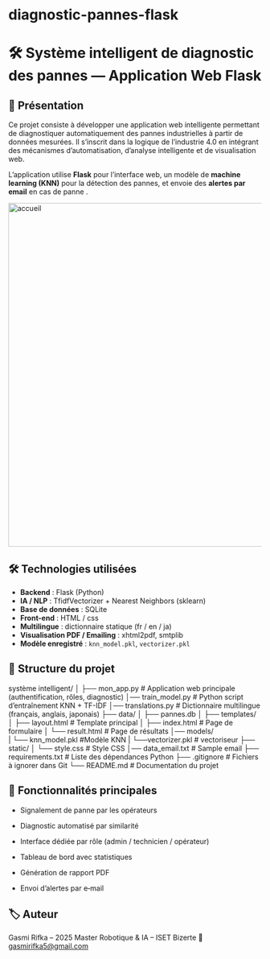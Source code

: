 # diagnostic-pannes-flask
# 🛠️ Système intelligent de diagnostic des pannes — Application Web Flask

## 📘 Présentation

Ce projet consiste à développer une application web intelligente permettant de diagnostiquer automatiquement des pannes industrielles à partir de données mesurées. Il s’inscrit dans la logique de l’industrie 4.0 en intégrant des mécanismes d’automatisation, d’analyse intelligente et de visualisation web.

L’application utilise **Flask** pour l’interface web, un modèle de **machine learning (KNN)** pour la détection des pannes, et envoie des **alertes par email** en cas de panne .

<img width="1648" height="683" alt="accueil" src="https://github.com/user-attachments/assets/085028fb-824f-4aaa-bd71-121a3b84a281" />

## 🛠 Technologies utilisées
- **Backend** : Flask (Python)
- **IA / NLP** : TfidfVectorizer + Nearest Neighbors (sklearn)
- **Base de données** : SQLite
- **Front-end** : HTML / css
- **Multilingue** : dictionnaire statique (fr / en / ja)
- **Visualisation PDF / Emailing** : xhtml2pdf, smtplib
- **Modèle enregistré** : `knn_model.pkl`, `vectorizer.pkl`

## 📂 Structure du projet
système intelligent/
│
├── mon_app.py      # Application web principale (authentification, rôles, diagnostic)
│── train_model.py          # Python script d’entraînement KNN + TF-IDF
│── translations.py 	      # Dictionnaire multilingue (français, anglais, japonais)
├── data/
│ ├── pannes.db
│
├── templates/
│ ├── layout.html # Template principal
│ ├── index.html # Page de formulaire
│ └── result.html # Page de résultats
│── models/                    
| └── knn_model.pkl      #Modèle KNN
| └──vectorizer.pkl      # vectoriseur
├── static/
│ └── style.css # Style CSS
│── data_email.txt          # Sample email 
├── requirements.txt # Liste des dépendances Python
├── .gitignore # Fichiers à ignorer dans Git
└── README.md # Documentation du projet



## 🧪 Fonctionnalités principales
- Signalement de panne par les opérateurs

- Diagnostic automatisé par similarité

- Interface dédiée par rôle (admin / technicien / opérateur)

- Tableau de bord avec statistiques

- Génération de rapport PDF

- Envoi d’alertes par e‑mail

## 🏷 Auteur
Gasmi Rifka – 2025
Master Robotique & IA – ISET Bizerte
📧 gasmirifka5@gmail.com
